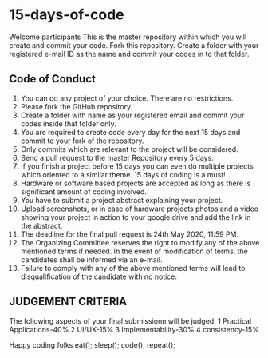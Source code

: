 # 15-days-of-code
Welcome participants
This is the master repository within which you will create and commit your code.
Fork this repository. Create a folder with your registered e-mail ID as the name and commit your codes in to that folder.

## Code of Conduct
1)	 You can do any project of your choice. There are no restrictions.
2)	Please fork the GitHub repository.
3)	Create a folder with name as your registered email and commit your codes inside that folder only.
4)	You are required to create code every day for the next 15 days and commit to your fork of the repository.
5)	Only commits which are relevant to the project will be considered. 
6)	Send a pull request to the master Repository every 5 days.
7)	If you finish a project before 15 days you can even do multiple projects which oriented to a similar theme. 15 days of coding is a must!
8)	Hardware or software based projects are accepted as long as there is significant amount of coding involved.
9)	You have to submit a project abstract explaining your project. 
10)	Upload screenshots, or in case of hardware projects photos and a video showing your project in action to your google drive and add the link in the abstract.
11)	The deadline for the final pull request is 24th May 2020, 11:59 PM.
12)	The Organizing Committee reserves the right to modify any of the above mentioned terms if needed. In the event of modification of terms, the candidates shall be informed via an e-mail.
13)	Failure to comply with any of the above mentioned terms will lead to disqualification of the candidate with no notice.

## JUDGEMENT CRITERIA

The following aspects of your final submissionn will be judged.
1 Practical Applications-40%
2 UI/UX-15%
3 Implementability-30%
4 consistency-15%

Happy coding folks
eat(); sleep(); code(); repeat();
